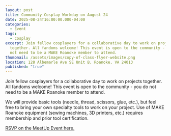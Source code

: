 ```yaml
---
layout: post
title: Community Cosplay Workday on August 24
date: 2025-08-24T16:00:00.000-04:00
categories:
  - Event
tags:
  - cosplay
excerpt: Join fellow cosplayers for a collaborative day to work on projects
  together. All fandoms welcome! This event is open to the community - you do
  not need to be a MAKE Roanoke member to attend.
thumbnail: /assets/images/copy-of-class-flyer-website.png
location: 128 Albemarle Ave SE Unit B, Roanoke, VA 24013
published: "true"
---
```

Join fellow cosplayers for a collaborative day to work on projects together. All fandoms welcome! This event is open to the community - you do not need to be a MAKE Roanoke member to attend.

We will provide basic tools (needle, thread, scissors, glue, etc.), but feel free to bring your own specialty tools to work on your project.
Use of MAKE Roanoke equipment (sewing machines, 3D printers, etc.) requires membership and prior tool certification.

[RSVP on the MeetUp Event here.](https://www.meetup.com/make-roanoke/events/309283389/?isFirstPublish=true)
